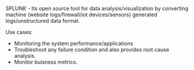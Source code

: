 SPLUNK - Its open source tool for data analysis/visualization by converting machine (website logs/firewall/iot devices/sensors) generated logs/unstructured data format. 

Use cases:
* Monitoring the system performance/applications
* Troubleshoot any failure condition and also provides root cause analysis.
* Monitor buisness metrics.
